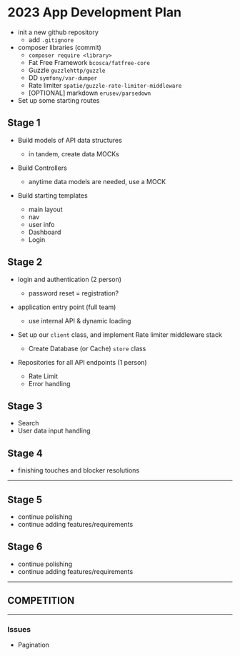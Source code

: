 # 2023 App Development Plan

- init a new github repository
  - add `.gitignore`
- composer libraries (commit)
  - `composer require <library>`
  - Fat Free Framework `bcosca/fatfree-core`
  - Guzzle `guzzlehttp/guzzle`
  - DD `symfony/var-dumper`
  - Rate limiter `spatie/guzzle-rate-limiter-middleware`
  - [OPTIONAL] markdown `erusev/parsedown`
- Set up some starting routes

## Stage 1
- Build models of API data structures
  - in tandem, create data MOCKs

- Build Controllers
  - anytime data models are needed, use a MOCK

- Build starting templates
  - main layout
  - nav
  - user info
  - Dashboard
  - Login

## Stage 2
- login and authentication (2 person)
  - password reset
  = registration?

- application entry point (full team)
  - use internal API & dynamic loading

- Set up our `client` class, and implement Rate limiter middleware stack
  - Create Database (or Cache) `store` class

- Repositories for all API endpoints (1 person)
  - Rate Limit
  - Error handling

## Stage 3
- Search
-  User data input handling

## Stage 4
- finishing touches and blocker resolutions

---

## Stage 5
- continue polishing
- continue adding features/requirements

## Stage 6
- continue polishing
- continue adding features/requirements

---
## COMPETITION 
---

### Issues
- Pagination
